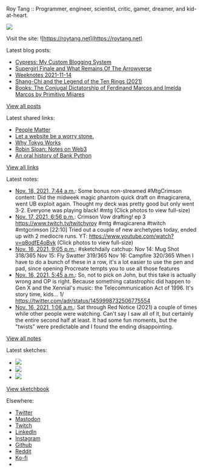 Roy Tang :: Programmer, engineer, scientist, critic, gamer, dreamer, and kid-at-heart.

![](https://roytang.net/static/img/profile.jpg)

Visit the site: ![https://roytang.net](https://roytang.net)

Latest blog posts:

- [Cypress: My Custom Blogging System](https://roytang.net/2021/11/cypress/)
- [Supergirl Finale and What Remains Of The Arrowverse](https://roytang.net/2021/11/supergirl-finale-arrowverse/)
- [Weeknotes 2021-11-14](https://roytang.net/2021/11/weeknotes-11-14/)
- [Shang-Chi and the Legend of the Ten Rings (2021)](https://roytang.net/2021/11/shang-chi/)
- [Books: The Conjugal Dictatorship of Ferdinand Marcos and Imelda Marcos by Primitivo Mijares](https://roytang.net/2021/11/conjugal-dictatorship/)

[View all posts](https://roytang.net/blog)

Latest shared links:

- [People Matter](https://roytang.net/2021/11/caaa3232e05b65b6eb2891e18bb5a127/)
- [Let a website be a worry stone.](https://roytang.net/2021/11/let-a-website-be-a-worry-stone/)
- [Why Tokyo Works](https://roytang.net/2021/11/why-tokyo-works/)
- [Robin Sloan: Notes on Web3](https://roytang.net/2021/11/10809c364f1dd42fcd491152765e682b/)
- [An oral history of Bank Python](https://roytang.net/2021/11/an-oral-history-of-bank-python/)

[View all links](https://roytang.net/links)

Latest notes:

- [Nov. 18, 2021, 7:44 a.m.](https://roytang.net/2021/11/1461118049990316036/): Some bonus non-streamed #MtgCrimson content: Did the midweek magic phantom quick draft on #magicarena, went UB exploit again. Thought my deck was pretty good but only went 3-2. Everyone was playing black! #mtg (Click photos to view full-size)
- [Nov. 17, 2021, 6:56 p.m.](https://roytang.net/2021/11/1460924682560024576/): Crimson Vow drafting! ep 3 https://www.twitch.tv/twitchyroy #mtg #magicarena #twitch #mtgcrimson [22:10] Tried out a couple of new archetypes today, ended up with 2 mediocre runs. YT: https://www.youtube.com/watch?v=q8odfE4oBvk (Click photos to view full-size)
- [Nov. 16, 2021, 9:05 p.m.](https://roytang.net/2021/11/da957d285167b4b00ea0bb7a9f2fb485/): #sketchdaily catchup: Nov 14: Mug Shot 318/365 Nov 15: Fly Swatter 319/365 Nov 16: Campfire 320/365 When I have to do a bunch of these in a row, it&#x27;s a lot easier to use the pen and pad, since opening Procreate tempts you to use all those features
- [Nov. 16, 2021, 5:45 a.m.](https://roytang.net/2021/11/1460363252236386305/): So, not to pick on John, but this take is actually wrong and OP is right. Because something catastrophic did happen to Gen X and the Xennial&#x27;s music: the Telecommunication Act of 1996. It&#x27;s story time, kids... 1/ https://twitter.com/adr/status/1459998732506775554
- [Nov. 16, 2021, 1:06 a.m.](https://roytang.net/2021/11/0e58384d44cdcdeb9242e84bf1bfc460/): Sat through Red Notice (2021) a couple of times while other people were watching. Can&#x27;t say I saw all of it, but certainly the entire second half at least. It had some fun moments, but the &quot;twists&quot; were predictable and I found the ending disappointing.

[View all notes](https://roytang.net/notes)

Latest sketches:


- ![](https://roytang.net/media/cache/4a/7d/4a7dcd5c49b70a225333b7f5ca2ce349.jpg)
- ![](https://roytang.net/media/cache/f7/c4/f7c4ab8cb00af81eed8dc6f4c05a0bd0.jpg)
- ![](https://roytang.net/media/cache/01/e1/01e19f1be5a41ea560f0f358f0de5c5e.jpg)

[View sketchbook](https://roytang.net/albums/sketchbook)


Elsewhere:

- [Twitter](https://twitter.com/roytang)
- [Mastodon](https://mastodon.technology/@roytang)
- [Twitch](https://twitch.tv/twitchyroy)
- [LinkedIn](https://www.linkedin.com/in/roytang)
- [Instagram](https://instagram.com/roytang0400)
- [Github](https://github.com/roytang)
- [Reddit](https://reddit.com/u/hungryroy)
- [Ko-fi](https://ko-fi.com/roytang)
- [](mailto:hello@roytang.net)